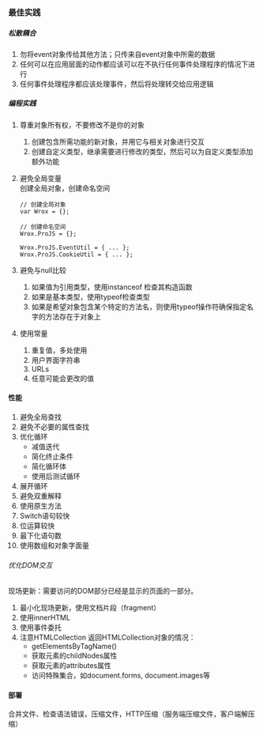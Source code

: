### 最佳实践

##### 松散耦合
1. 勿将event对象传给其他方法；只传来自event对象中所需的数据
2. 任何可以在应用层面的动作都应该可以在不执行任何事件处理程序的情况下进行
3. 任何事件处理程序都应该处理事件，然后将处理转交给应用逻辑

##### 编程实践
1. 尊重对象所有权，不要修改不是你的对象  
    1. 创建包含所需功能的新对象，并用它与相关对象进行交互
    2. 创建自定义类型，继承需要进行修改的类型，然后可以为自定义类型添加额外功能
2. 避免全局变量  
创建全局对象，创建命名空间

    ```
    // 创建全局对象
    var Wrox = {};

    // 创建命名空间
    Wrox.ProJS = {};

    Wrox.ProJS.EventUtil = { ... };
    Wrox.ProJS.CookieUtil = { ... };
    ```

3. 避免与null比较
    1. 如果值为引用类型，使用instanceof 检查其构造函数
    2. 如果是基本类型，使用typeof检查类型
    3. 如果是希望对象包含某个特定的方法名，则使用typeof操作符确保指定名字的方法存在于对象上
4. 使用常量
    1. 重复值，多处使用
    2. 用户界面字符串
    3. URLs
    4. 任意可能会更改的值

#### 性能
1. 避免全局查找
2. 避免不必要的属性查找
3. 优化循环
    - 减值迭代
    - 简化终止条件
    - 简化循环体
    - 使用后测试循环
4. 展开循环
5. 避免双重解释
6. 使用原生方法
7. Switch语句较快
8. 位运算较快
9. 最下化语句数
10. 使用数组和对象字面量

###### 优化DOM交互
现场更新：需要访问的DOM部分已经是显示的页面的一部分。
1. 最小化现场更新，使用文档片段（fragment）
2. 使用innerHTML 
3. 使用事件委托
4. 注意HTMLCollection
返回HTMLCollection对象的情况：
    - getElementsByTagName()
    - 获取元素的childNodes属性
    - 获取元素的attributes属性
    - 访问特殊集合，如document.forms, document.images等

#### 部署
合并文件、检查语法错误，压缩文件，HTTP压缩（服务端压缩文件，客户端解压缩）


